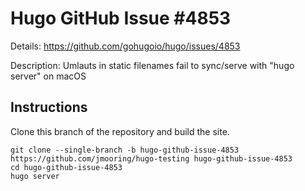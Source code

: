 # Hugo GitHub Issue #4853

Details: <https://github.com/gohugoio/hugo/issues/4853>

Description: Umlauts in static filenames fail to sync/serve with "hugo server" on macOS

## Instructions

Clone this branch of the repository and build the site.

```text
git clone --single-branch -b hugo-github-issue-4853 https://github.com/jmooring/hugo-testing hugo-github-issue-4853
cd hugo-github-issue-4853
hugo server
```
